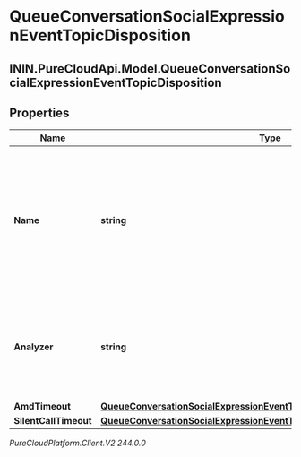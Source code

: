 # QueueConversationSocialExpressionEventTopicDisposition

## ININ.PureCloudApi.Model.QueueConversationSocialExpressionEventTopicDisposition

## Properties

|Name | Type | Description | Notes|
|------------ | ------------- | ------------- | -------------|
| **Name** | **string** | Name of the disposition. Either a platform predefined value, or the name of the disposition in the disposition table.. | [optional] |
| **Analyzer** | **string** | The final media analyzer result that triggered the disposition result, if any. | [optional] |
| **AmdTimeout** | [**QueueConversationSocialExpressionEventTopicDispositionAmdTimeout**](QueueConversationSocialExpressionEventTopicDispositionAmdTimeout) |  | [optional] |
| **SilentCallTimeout** | [**QueueConversationSocialExpressionEventTopicDispositionSilentCallTimeout**](QueueConversationSocialExpressionEventTopicDispositionSilentCallTimeout) |  | [optional] |



_PureCloudPlatform.Client.V2 244.0.0_
